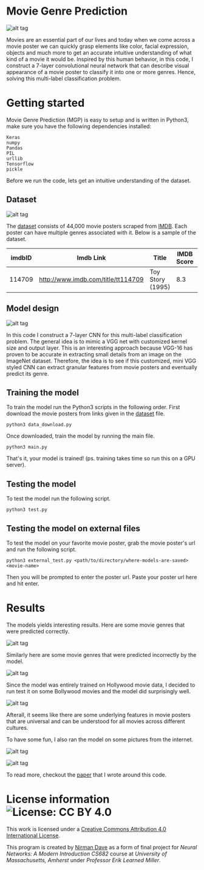 # Movie Genre Prediction

![alt tag](screenshots/mgp.png)

Movies are an essential part of our lives and today when we come across a movie poster we can quickly grasp elements like color, facial expression, objects and much more to get an accurate intuitive understanding of what kind of a movie it would be. Inspired by this human behavior, in this code, I construct a 7-layer convolutional neural network that can describe visual appearance of a movie poster to classify it into one or more genres. Hence, solving this multi-label classification problem.

# Getting started

Movie Genre Prediction (MGP) is easy to setup and is written in Python3, make sure you have the following dependencies installed:

```
Keras
numpy
Pandas
PIL
urllib
Tensorflow
pickle
```

Before we run the code, lets get an intuitive understanding of the dataset.

## Dataset

![alt tag](screenshots/data-heatmap.png)

The [dataset](code/data/MovieGenre.csv) consists of 44,000 movie posters scraped from [IMDB](https://www.imdb.com/). Each poster can have multiple genres associated with it. Below is a sample of the dataset.

imdbID | Imdb Link | Title | IMDB Score | Genre | Poster |
--- | --- | --- | --- | --- | --- |
114709 | http://www.imdb.com/title/tt114709 | Toy Story (1995) | 8.3 | Animation, Adventure, Comedy | https://images-na.ssl-images-amazon.com/images/M/MV5BMDU2ZWJlMjktMTRhMy00ZTA5LWEzNDgtYmNmZTEwZTViZWJkXkEyXkFqcGdeQXVyNDQ2OTk4MzI@._V1_UX182_CR0,0,182,268_AL_.jpg

## Model design

![alt tag](screenshots/net-diagram.png)

In this code I construct a 7-layer CNN for this multi-label classification problem. The general idea is to mimic a VGG net with customized kernel size and output layer. This is an interesting approach because VGG-16 has proven to be accurate in extracting small details from an image on the ImageNet dataset. Therefore, the idea is to see if this customized, mini VGG styled CNN can extract granular features from movie posters and eventually predict its genre.

## Training the model

To train the model run the Python3 scripts in the following order. First download the movie posters from links given in the [dataset](code/data/MovieGenre.csv) file.

```
python3 data_download.py
```

Once downloaded, train the model by running the main file.

```
python3 main.py
```

That's it, your model is trained! (ps. training takes time so run this on a GPU server).

## Testing the model

To test the model run the following script.

```
python3 test.py
```

## Testing the model on external files

To test the model on your favorite movie poster, grab the movie poster's url and run the following script.

```
python3 external_test.py <path/to/directory/where-models-are-saved> <movie-name>
```

Then you will be prompted to enter the poster url. Paste your poster url here and hit enter.

# Results

The models yields interesting results. Here are some movie genres that were predicted correctly.

![alt tag](screenshots/correct.png)

Similarly here are some movie genres that were predicted incorrectly by the model.

![alt tag](screenshots/incorrect.png)

Since the model was entirely trained on Hollywood movie data, I decided to run test it on some Bollywood movies and the model did surprisingly well.

![alt tag](screenshots/bollywood.png)

Afterall, it seems like there are some underlying features in movie posters that are universal and can be understood for all movies across different cultures.

To have some fun, I also ran the model on some pictures from the internet.

![alt tag](screenshots/obama.png)

![alt tag](screenshots/pupp.png)

To read more, checkout the [paper](paper/predicting-movie-genres-paper.pdf) that I wrote around this code.

# License information ![License: CC BY 4.0](https://img.shields.io/badge/License-CC%20BY%204.0-lightgrey.svg)

This work is licensed under a [Creative Commons Attribution 4.0 International License](https://creativecommons.org/licenses/by/4.0/).

This program is created by [Nirman Dave](http://www.nirmandave.com) as a form of final project for *Neural Networks: A Modern Introduction CS682* course at *University of Massachusetts, Amherst* under *Professor Erik Learned Miller*.
